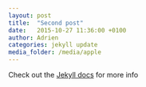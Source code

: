 ```yaml
---
layout: post
title:  "Second post"
date:   2015-10-27 11:36:00 +0100
author: Adrien
categories: jekyll update
media_folder: /media/apple
---
```



Check out the [Jekyll docs][jekyll-docs] for more info

[jekyll-docs]: http://jekyllrb.com/docs/home
[jekyll-gh]:   https://github.com/jekyll/jekyll
[jekyll-talk]: https://talk.jekyllrb.com/
